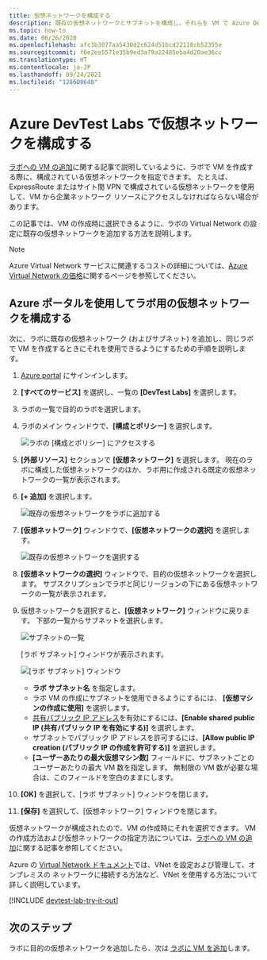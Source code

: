 ```yaml
---
title: 仮想ネットワークを構成する
description: 既存の仮想ネットワークとサブネットを構成し、それらを VM で Azure DevTest Labs と共に使用する方法について説明します
ms.topic: how-to
ms.date: 06/26/2020
ms.openlocfilehash: afc3b3077aa5430d2c624d51bcd22118cb52355e
ms.sourcegitcommit: f6e2ea5571e35b9ed3a79a22485eba4d20ae36cc
ms.translationtype: HT
ms.contentlocale: ja-JP
ms.lasthandoff: 09/24/2021
ms.locfileid: "128600648"
---
```

# <a name="configure-a-virtual-network-in-azure-devtest-labs"></a>Azure DevTest Labs で仮想ネットワークを構成する
[ラボへの VM の追加](devtest-lab-add-vm.md)に関する記事で説明しているように、ラボで VM を作成する際に、構成されている仮想ネットワークを指定できます。 たとえば、ExpressRoute またはサイト間 VPN で構成されている仮想ネットワークを使用して、VM から企業ネットワーク リソースにアクセスしなければならない場合があります。

この記事では、VM の作成時に選択できるように、ラボの Virtual Network の設定に既存の仮想ネットワークを追加する方法を説明します。

> [!NOTE]
> Azure Virtual Network サービスに関連するコストの詳細については、[Azure Virtual Network の価格](../virtual-network/virtual-networks-overview.md#pricing)に関するページを参照してください。

## <a name="configure-a-virtual-network-for-a-lab-using-the-azure-portal"></a>Azure ポータルを使用してラボ用の仮想ネットワークを構成する
次に、ラボに既存の仮想ネットワーク (およびサブネット) を追加し、同じラボで VM を作成するときにそれを使用できるようにするための手順を説明します。 

1. [Azure portal](https://go.microsoft.com/fwlink/p/?LinkID=525040) にサインインします。
1. **[すべてのサービス]** を選択し、一覧の **[DevTest Labs]** を選択します。
1. ラボの一覧で目的のラボを選択します。 
1. ラボのメイン ウィンドウで、**[構成とポリシー]** を選択します。

    ![ラボの [構成とポリシー] にアクセスする](./media/devtest-lab-configure-vnet/policies-menu.png)
1. **[外部リソース]** セクションで **[仮想ネットワーク]** を選択します。 現在のラボに構成した仮想ネットワークのほか、ラボ用に作成される既定の仮想ネットワークの一覧が表示されます。 
1. **[+ 追加]** を選択します。
   
    ![既存の仮想ネットワークをラボに追加する](./media/devtest-lab-configure-vnet/lab-settings-vnet-add.png)
1. **[仮想ネットワーク]** ウィンドウで、**[仮想ネットワークの選択]** を選択します。
   
    ![既存の仮想ネットワークを選択する](./media/devtest-lab-configure-vnet/lab-settings-vnets-vnet1.png)
1. **[仮想ネットワークの選択]** ウィンドウで、目的の仮想ネットワークを選択します。 サブスクリプションでラボと同じリージョンの下にある仮想ネットワークの一覧が表示されます。
1. 仮想ネットワークを選択すると、**[仮想ネットワーク]** ウィンドウに戻ります。 下部の一覧からサブネットを選択します。

    ![サブネットの一覧](./media/devtest-lab-configure-vnet/lab-settings-vnets-vnet2.png)
    
    [ラボ サブネット] ウィンドウが表示されます。

    ![[ラボ サブネット] ウィンドウ](./media/devtest-lab-configure-vnet/lab-subnet.png)
     
   - **ラボ サブネット名** を指定します。
   - ラボ VM の作成にサブネットを使用できるようにするには、 **[仮想マシンの作成に使用]** を選択します。
   - [共有パブリック IP アドレス](devtest-lab-shared-ip.md)を有効にするには、**[Enable shared public IP (共有パブリック IP を有効にする)]** を選択します。
   - サブネットでパブリック IP アドレスを許可するには、**[Allow public IP creation (パブリック IP の作成を許可する)]** を選択します。
   - **[ユーザーあたりの最大仮想マシン数]** フィールドに、サブネットごとのユーザーあたりの最大 VM 数を指定します。 無制限の VM 数が必要な場合は、このフィールドを空白のままにします。
1. **[OK]** を選択して、[ラボ サブネット] ウィンドウを閉じます。
1. **[保存]** を選択して、[仮想ネットワーク] ウィンドウを閉じます。

仮想ネットワークが構成されたので、VM の作成時にそれを選択できます。 VM の作成方法および仮想ネットワークの指定方法については、[ラボへの VM の追加](devtest-lab-add-vm.md)に関する記事を参照してください。 

Azure の [Virtual Network ドキュメント](../virtual-network/index.yml)では、VNet を設定および管理して、オンプレミスの ネットワークに接続する方法など、VNet を使用する方法について詳しく説明しています。

[!INCLUDE [devtest-lab-try-it-out](../../includes/devtest-lab-try-it-out.md)]

## <a name="next-steps"></a>次のステップ
ラボに目的の仮想ネットワークを追加したら、次は [ラボに VM を追加](devtest-lab-add-vm.md)します。
